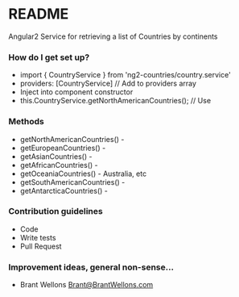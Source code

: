 # README #

Angular2 Service for retrieving a list of Countries by continents

### How do I get set up? ###

* import { CountryService } from 'ng2-countries/country.service'
* providers: [CountryService] // Add to providers array
* Inject into component constructor
* this.CountryService.getNorthAmericanCountries(); // Use

### Methods ###
* getNorthAmericanCountries() -
* getEuropeanCountries() -
* getAsianCountries() -
* getAfricanCountries() -
* getOceaniaCountries() - Australia, etc
* getSouthAmericanCountries() -
* getAntarcticaCountries() -


### Contribution guidelines ###

* Code
* Write tests
* Pull Request

### Improvement ideas, general non-sense... ###

* Brant Wellons <Brant@BrantWellons.com>